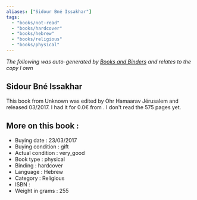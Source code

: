 ```yaml
---
aliases: ["Sidour Bné Issakhar"] 
tags: 
  - "books/not-read" 
  - "books/hardcover" 
  - "books/hebrew"
  - "books/religious"
  - "books/physical"
---
```


_The following was auto-generated by [Books and Binders](Books%20and%20Binders.md) and relates to the copy I own_
## Sidour Bné Issakhar
This book from Unknown was edited by Ohr Hamaarav Jérusalem and released 03/2017. I had it for 0.0€ from . I don't read the 575 pages yet.

## More on this book :
- Buying date : 23/03/2017
- Buying condition : gift
- Actual condition : very_good
- Book type : physical
- Binding : hardcover
- Language : Hebrew
- Category : Religious
- ISBN : 
- Weight in grams : 255
